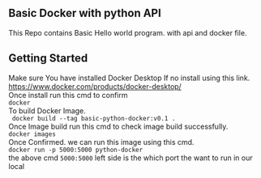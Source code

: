 <b> Basic Docker with python API</b>
---
This Repo contains Basic Hello world program. with api and docker file.

Getting Started
---
Make sure You have installed Docker Desktop If no install using this link.
https://www.docker.com/products/docker-desktop/  
Once install run this cmd to confirm  
<code>docker</code>  
To build Docker Image.  
<code>
docker build --tag basic-python-docker:v0.1 .
</code>  
Once Image build run this cmd to check image build successfully.  
<code>docker images</code>  
Once Confirmed. we can run this image using this cmd.  
<code>docker run -p 5000:5000 python-docker </code>  
the above cmd <code>5000:5000</code> left side is the which port the want to run in our local
